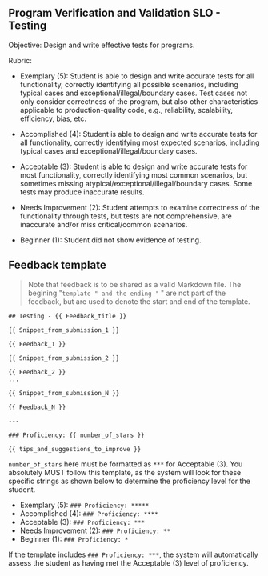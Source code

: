 ## Program Verification and Validation SLO - Testing

Objective: Design and write effective tests for programs.

Rubric:

- Exemplary (5): Student is able to design and write accurate tests for all functionality, correctly identifying all possible scenarios, including typical cases and exceptional/illegal/boundary cases. Test cases not only consider correctness of the program, but also other characteristics applicable to production-quality code, e.g., reliability, scalability, efficiency, bias, etc.

- Accomplished (4): Student is able to design and write accurate tests for all functionality, correctly identifying most expected scenarios, including typical cases and exceptional/illegal/boundary cases.

- Acceptable (3): Student is able to design and write accurate tests for most functionality, correctly identifying most common scenarios, but sometimes missing atypical/exceptional/illegal/boundary cases. Some tests may produce inaccurate results.

- Needs Improvement (2): Student attempts to examine correctness of the functionality through tests, but tests are not comprehensive, are inaccurate and/or miss critical/common scenarios.

- Beginner (1): Student did not show evidence of testing.

## Feedback template

> Note that feedback is to be shared as a valid Markdown file. The begining "```template " and the ending "``` " are not part of the feedback, but are used to denote the start and end of the template.

```template
## Testing - {{ Feedback_title }}

{{ Snippet_from_submission_1 }}

{{ Feedback_1 }}

{{ Snippet_from_submission_2 }}

{{ Feedback_2 }}
...

{{ Snippet_from_submission_N }}

{{ Feedback_N }}

---

### Proficiency: {{ number_of_stars }}

{{ tips_and_suggestions_to_improve }}
```

`number_of_stars` here must be formatted as `***` for Acceptable (3). You absolutely MUST follow this template, as the system will look for these specific strings as shown below to determine the proficiency level for the student.

- Exemplary (5): `### Proficiency: *****`
- Accomplished (4): `### Proficiency: ****`
- Acceptable (3): `### Proficiency: ***`
- Needs Improvement (2): `### Proficiency: **`
- Beginner (1): `### Proficiency: *`

If the template includes `### Proficiency: ***`, the system will automatically assess the student as having met the Acceptable (3) level of proficiency.
